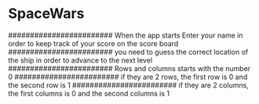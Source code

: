 # SpaceWars
########################
When the app starts Enter your name in order to keep track of your score on the score board
########################
you need to guess the correct location of the ship in order to advance to the next level
########################
Rows and columns starts with the number 0
########################
if they are 2 rows, the first row is 0 and the second row is 1
########################
if they are 2 columns, the first columns is 0 and the second columns is 1
